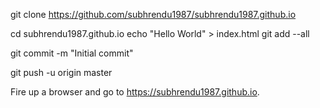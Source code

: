 git clone https://github.com/subhrendu1987/subhrendu1987.github.io

cd subhrendu1987.github.io
echo "Hello World" > index.html
git add --all

git commit -m "Initial commit"

git push -u origin master

Fire up a browser and go to https://subhrendu1987.github.io.

